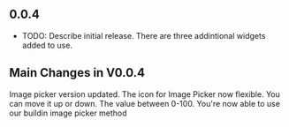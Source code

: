 ## 0.0.4

* TODO: Describe initial release.
There are three addintional widgets added to use.
## Main Changes in V0.0.4
Image picker version updated. The icon for Image Picker now flexible. You can move it up or down. The value between 0-100. You're now able to use our buildin image picker method
